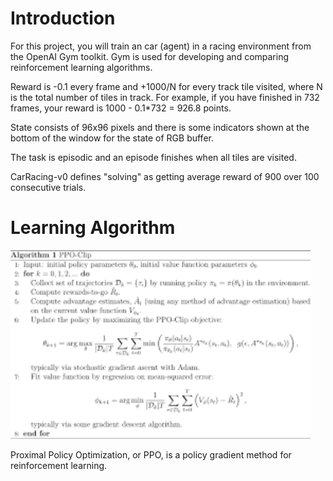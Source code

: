 # Introduction

For this project, you will train an car (agent) in a racing environment from the OpenAI Gym toolkit.
Gym is used for developing and comparing reinforcement learning algorithms.

Reward is -0.1 every frame and +1000/N for every track tile visited, where N is the total number of tiles in track. For example, if you have finished in 732 frames, your reward is 1000 - 0.1*732 = 926.8 points.

State consists of 96x96 pixels and there is some indicators shown at the bottom of the window for the state of RGB buffer.

The task is episodic and an episode finishes when all tiles are visited.

CarRacing-v0 defines "solving" as getting average reward of 900 over 100 consecutive trials.

# Learning Algorithm

<img src="https://github.com/rym-oualha/CarRacing-V0_with_PPO/blob/main/image/ppo%20clip.png?fbclid=IwAR3jx3wnEVaCtAv6biXgtQ6e5oRZVaTqix_TzblHArfSQ40wJDmDtfEYvAk" width="480">

Proximal Policy Optimization, or PPO, is a policy gradient method for reinforcement learning.
